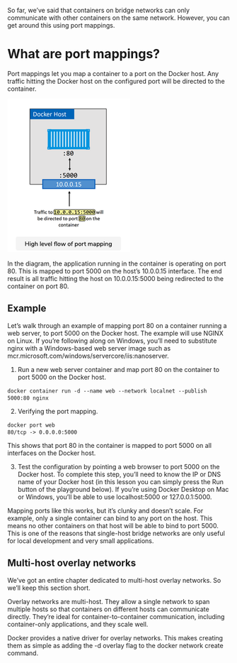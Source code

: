 So far, we’ve said that containers on bridge networks can only communicate with other containers on the same network. However, you can get around this using port mappings.


# What are port mappings? #

Port mappings let you map a container to a port on the Docker host. Any traffic hitting the Docker host on the configured port will be directed to the container.

![](port_mapping.png)

In the diagram, the application running in the container is operating on port 80. This is mapped to port 5000 on the host’s 10.0.0.15 interface. The end result is all traffic hitting the host on 10.0.0.15:5000 being redirected to the container on port 80.


## Example

Let’s walk through an example of mapping port 80 on a container running a web server, to port 5000 on the Docker host. The example will use NGINX on Linux. If you’re following along on Windows, you’ll need to substitute nginx with a Windows-based web server image such as mcr.microsoft.com/windows/servercore/iis:nanoserver.

1. Run a new web server container and map port 80 on the container to port 5000 on the Docker host.

``` shell
docker container run -d --name web --network localnet --publish 5000:80 nginx
```

2. Verifying the port mapping.

``` shell
docker port web
80/tcp -> 0.0.0.0:5000
```

This shows that port 80 in the container is mapped to port 5000 on all interfaces on the Docker host.

3. Test the configuration by pointing a web browser to port 5000 on the Docker host. To complete this step, you’ll need to know the IP or DNS name of your Docker host (in this lesson you can simply press the Run button of the playground below). If you’re using Docker Desktop on Mac or Windows, you’ll be able to use localhost:5000 or 127.0.0.1:5000.


Mapping ports like this works, but it’s clunky and doesn’t scale. For example, only a single container can bind to any port on the host. This means no other containers on that host will be able to bind to port 5000. This is one of the reasons that single-host bridge networks are only useful for local development and very small applications.

## Multi-host overlay networks

We’ve got an entire chapter dedicated to multi-host overlay networks. So we’ll keep this section short.

Overlay networks are multi-host. They allow a single network to span multiple hosts so that containers on different hosts can communicate directly. They’re ideal for container-to-container communication, including container-only applications, and they scale well.

Docker provides a native driver for overlay networks. This makes creating them as simple as adding the -d overlay flag to the docker network create command.


